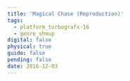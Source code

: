 ```yaml
---
title: 'Magical Chase (Reproduction)'
tags:
  - platform_turbografx-16
  - genre_shmup
digital: false
physical: true
guide: false
pending: false
date: 2016-12-03
---
```

